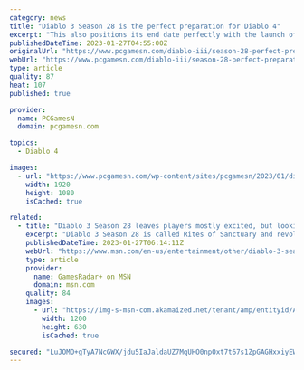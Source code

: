 ```yaml
---
category: news
title: "Diablo 3 Season 28 is the perfect preparation for Diablo 4"
excerpt: "This also positions its end date perfectly with the launch of Diablo 4 on June 2. This season’s thematic is the ‘Rites of Sanctuary,’ which thrusts players into the heart of the long-forgotten ..."
publishedDateTime: 2023-01-27T04:55:00Z
originalUrl: "https://www.pcgamesn.com/diablo-iii/season-28-perfect-preparation-diablo-4"
webUrl: "https://www.pcgamesn.com/diablo-iii/season-28-perfect-preparation-diablo-4"
type: article
quality: 87
heat: 107
published: true

provider:
  name: PCGamesN
  domain: pcgamesn.com

topics:
  - Diablo 4

images:
  - url: "https://www.pcgamesn.com/wp-content/sites/pcgamesn/2023/01/diablo-3-season-28-ptr-rites-of-sanctuary.jpg"
    width: 1920
    height: 1080
    isCached: true

related:
  - title: "Diablo 3 Season 28 leaves players mostly excited, but looking toward Diablo 4"
    excerpt: "Diablo 3 Season 28 is called Rites of Sanctuary and revolves around a newly found, ominous altar found deep within the woods. That's your glimpse of the story, but what that means for gameplay is that ..."
    publishedDateTime: 2023-01-27T06:14:11Z
    webUrl: "https://www.msn.com/en-us/entertainment/other/diablo-3-season-28-leaves-players-mostly-excited-but-looking-toward-diablo-4/ar-AA16OkvM"
    type: article
    provider:
      name: GamesRadar+ on MSN
      domain: msn.com
    quality: 84
    images:
      - url: "https://img-s-msn-com.akamaized.net/tenant/amp/entityid/AA16Ox9x.img?h=630&w=1200&m=6&q=60&o=t&l=f&f=jpg"
        width: 1200
        height: 630
        isCached: true

secured: "LuJOMO+gTyA7NcGWX/jdu5IaJaldaUZ7MqUHO0npOxt7t67s1ZpGAGHxxiyEWdrRIxkeF8TcKdYtx7Q0qJ/MMj4/HTMax7f9PiElPaBhE9ulpk2HolQVwpcebeb9JOEv34sJugRrOdJj7NXp6Un/t8ceGXRtbnxp94VOi7g+xcYV4Ww61BVPT6nPD4wzOPM9bJOwBrF/CAvQJcnWLXe9JvcvNulRPhXC/gj8c9cnD/PtmK5ZFvdkDYOI/B2McbA0n3+uwCRXgjRkATX+nvK9uJrVIN0e5NyTf2wyDexn2rA17AASWO/JwFdryOP8vQpCUSERtYYaL1MAB3w/fog/mlU0XkbZB/bDV+Xf+yqw7hY=;lUhkl0m3W6n1M2AOnfsOzg=="
---
```


